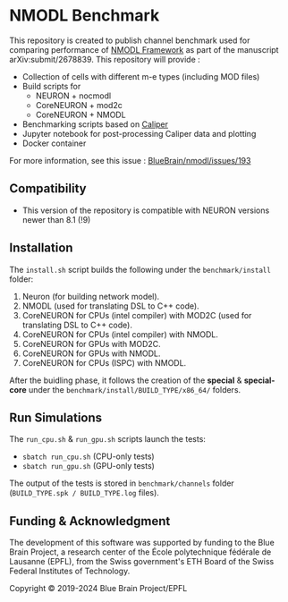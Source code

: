 # NMODL Benchmark

This repository is created to publish channel benchmark used for comparing performance of
[NMODL Framework](https://github.com/BlueBrain/nmodl) as part of the manuscript arXiv:submit/2678839. This repository will provide :
* Collection of cells with different m-e types (including MOD files)
* Build scripts for
  * NEURON + nocmodl
  * CoreNEURON + mod2c
  * CoreNEURON + NMODL
* Benchmarking scripts based on [Caliper](https://github.com/LLNL/Caliper)
* Jupyter notebook for post-processing Caliper data and plotting
* Docker container

For more information, see this issue : [BlueBrain/nmodl/issues/193](https://github.com/BlueBrain/nmodl/issues/193)

## Compatibility

- This version of the repository is compatible with NEURON versions newer than 8.1 (!9)

## Installation

The ```install.sh``` script builds the following under the ```benchmark/install``` folder:

1. Neuron (for building network model).
2. NMODL (used for translating DSL to C++ code).
3. CoreNEURON for CPUs (intel compiler) with MOD2C (used for translating DSL to C++ code).
4. CoreNEURON for CPUs (intel compiler) with NMODL.
5. CoreNEURON for GPUs with MOD2C.
6. CoreNEURON for GPUs with NMODL.
7. CoreNEURON for CPUs (ISPC) with NMODL.

After the buidling phase, it follows the creation of the **special** & **special-core** under the ```benchmark/install/BUILD_TYPE/x86_64/``` folders.

## Run Simulations

The ```run_cpu.sh``` & ```run_gpu.sh``` scripts launch the tests:
* ```sbatch run_cpu.sh``` (CPU-only tests)
* ```sbatch run_gpu.sh``` (GPU-only tests)

The output of the tests is stored in ```benchmark/channels``` folder (```BUILD_TYPE.spk / BUILD_TYPE.log``` files).



## Funding & Acknowledgment

The development of this software was supported by funding to the Blue Brain Project, a research center of the École polytechnique fédérale de Lausanne (EPFL), from the Swiss government's ETH Board of the Swiss Federal Institutes of Technology.

Copyright © 2019-2024 Blue Brain Project/EPFL
